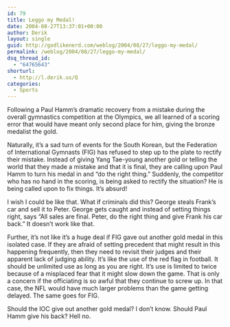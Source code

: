 ```yaml
---
id: 79
title: Leggo my Medal!
date: 2004-08-27T13:37:01+00:00
author: Derik
layout: single
guid: http://godlikenerd.com/weblog/2004/08/27/leggo-my-medal/
permalink: /weblog/2004/08/27/leggo-my-medal/
dsq_thread_id:
  - "64765643"
shorturl:
  - http://l.derik.us/Q
categories:
  - Sports
---
```

Following a Paul Hamm&#8217;s dramatic recovery from a mistake during the overall gymnastics competition at the Olympics, we all learned of a scoring error that would have meant only second place for him, giving the bronze medalist the gold.

Naturally, it&#8217;s a sad turn of events for the South Korean, but the Federation of International Gymnasts (FIG) has refused to step up to the plate to rectify their mistake. Instead of giving Yang Tae-young another gold or telling the world that they made a mistake and that it is final, they are calling upon Paul Hamm to turn his medal in and &#8220;do the right thing.&#8221; Suddenly, the competitor who has no hand in the scoring, is being asked to rectify the situation? He is being called upon to fix things. It&#8217;s absurd!

I wish I could be like that. What if criminals did this? George steals Frank&#8217;s car and sell it to Peter. George gets caught and instead of setting things right, says &#8220;All sales are final. Peter, do the right thing and give Frank his car back.&#8221; It doesn&#8217;t work like that.

Further, it&#8217;s not like it&#8217;s a huge deal if FIG gave out another gold medal in this isolated case. If they are afraid of setting precedent that might result in this happening frequently, then they need to revisit their judges and their apparent lack of judging ability. It&#8217;s like the use of the red flag in football. It should be unlimited use as long as you are right. It&#8217;s use is limited to twice because of a misplaced fear that it might slow down the game. That is only a concern if the officiating is so awful that they continue to screw up. In that case, the NFL would have much larger problems than the game getting delayed. The same goes for FIG.

Should the IOC give out another gold medal? I don&#8217;t know. Should Paul Hamm give his back? Hell no.